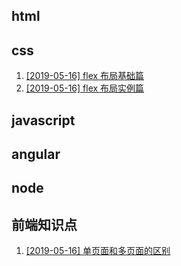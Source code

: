 ## html

## css

1. [\[2019-05-16\] flex 布局基础篇](./css/1.md)
2. [\[2019-05-16\] flex 布局实例篇](./css/2.md)

## javascript

## angular

## node

## 前端知识点

1. [\[2019-05-16\] 单页面和多页面的区别](./前端知识点/1.md)